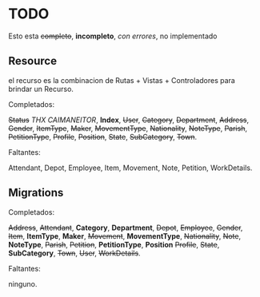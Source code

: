 # TODO

Esto esta ~~completo~~, **incompleto**, *con errores*, no implementado

## Resource

el recurso es la combinacion de Rutas + Vistas + Controladores para brindar un Recurso.

Completados:

~~Status~~ *THX CAIMANEITOR*, **Index**, ~~User~~, ~~Category~~, ~~Department~~, ~~Address~~, ~~Gender~~, ~~ItemType~~, ~~Maker~~, ~~MovementType~~, ~~Nationality~~, ~~NoteType~~, ~~Parish~~, ~~PetitionType~~, ~~Profile~~, ~~Position~~, ~~State~~, ~~SubCategory~~, ~~Town~~.

Faltantes:

Attendant, Depot, Employee, Item, Movement, Note, Petition, WorkDetails.

## Migrations

Completados:

~~Address~~, ~~Attendant~~, **Category**, **Department**,  ~~Depot~~, ~~Employee~~,
~~Gender~~, ~~Item~~, **ItemType**, **Maker**, ~~Movement~~, **MovementType**, ~~Nationality~~,
~~Note~~, **NoteType**, ~~Parish~~, ~~Petition~~, **PetitionType**, **Position**
~~Profile~~, ~~State~~, **SubCategory**, ~~Town~~, ~~User~~, ~~WorkDetails~~.

Faltantes:

ninguno.
